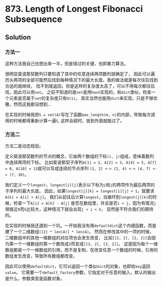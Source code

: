 # 873. Length of Longest Fibonacci Subsequence

## Solution

### 方法一

这种方法我自己也想出来一半，但是错过的关键，也即暴力算法。

很明显斐波那契数列只要知道了其中的任意连续两项数列就确定了，
因此可以遍历头两项的全部可能然后找到每种情况下的最大长度。我的做法就是每次往后找到合适的就继续，
找不到就返回，但是这样的复杂度太高了，可以不用每次都往后找，因此可以用`set`。
之前不知道的是`set`是用`hash`实现的，和`dict`类似，检查一个元素是否属于`set`的复杂度只有`O(1)`。
其实当然也能用`dict`来实现，只是不够优雅，然而这我都没想到...

在实现的时候我把`S = set(A)`写在了函数`max_length(m, n)`的内部，导致每次调用的时候都得重新计算一遍`S`,
这样会超时，放到外面就能过了。

### 方法二

方法二是动态规划。

定义斐波那契数列的节点的概念，它由两个数组的下标`(i, j)`组成，意味着数列中连续两项的下标。
比如斐波那契子序列`A[1] = 2, A[2] = 3, A[4] = 5, A[7] = 8, A[10] = 13`就可以写成连续的节点序列
`(1, 2) <-> (2, 4) <-> (4, 7) <-> (7, 10)`。

我们定义一个`longest`，`longest[i][j]`表示以下标为`i`和`j`的两项作为最后两项的子序列的最大长度。
因此，如果`longest[j][k] = longest[i][j] + 1`，就要求`A[k] = A[i] + A[j]`。
我们从前往后计算`longest`，当循环到`longest[j][k]`的时候，检查一下`A[i] = A[k] - A[j]`
是否在数组里，并且是否`i < j`，因为有情况`j`很接近`0`而`k`比较大，这种情况下就会出现`j < i < k`，
显然是不符合我们的期待的。

在实现的时候我还遇到一个坑。一开始我没有用`defaultdict`这个内键函数，而是建了一个二维数组`[[2] * len(A)] * len(A)`。
然而在修改其中的一项的时候，二维数组中的其他一维数组的对应项也会发生改变，
比如`[[2, 2], [2, 2]]`会因为第一个一维数组的第一个数改成`3`而变成`[[3, 2], [3, 2]]`。
这是因为每个一维数组都是一个一维数组的引用，而不是复制，在改变任意一个数组的时候，引用的数组发生改变，导致所有数组都改变。

因此可以使用`defaultdict`，它可以返回一个类似`dict`的对象，也即给`key`返回`value`。
它需要一个`default_factory`参数，它指定对于任意的输入，默认的输出是什么，参数类型是函数对象。
